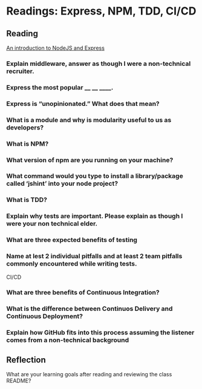 # Readings: Express, NPM, TDD, CI/CD  
  
## Reading  
[An introduction to NodeJS and Express](https://developer.mozilla.org/en-US/docs/Learn/Server-side/Express_Nodejs/Introduction)  
  
### Explain middleware, answer as though I were a non-technical recruiter.  
  
### Express the most popular __ __ ____.  
  
### Express is “unopinionated.” What does that mean?  
  
### What is a module and why is modularity useful to us as developers?    
  
### What is NPM?  
  
### What version of npm are you running on your machine?  
  
### What command would you type to install a library/package called ‘jshint’ into your node project?  
  
### What is TDD?  



### Explain why tests are important. Please explain as though I were your non technical elder.  

### What are three expected benefits of testing  

### Name at lest 2 individual pitfalls and at least 2 team pitfalls commonly encountered while writing tests.  
CI/CD  

### What are three benefits of Continuous Integration?  
  
### What is the difference between Continuos Delivery and Continuous Deployment?  
  
### Explain how GitHub fits into this process assuming the listener comes from a non-technical background  
  

## Reflection  
What are your learning goals after reading and reviewing the class README?  
  
  
